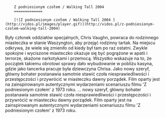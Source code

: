 
        Z podniesionym czołem / Walking Tall 2004 
        =============
        
        [![Z podniesionym czołem / Walking Tall 2004 ](http://vidos.pl/images/player.gif)](http://vidos.pl/z-podniesionym-czolem-walking-tall-2004)
        
        
 Były członek oddziałów specjalnych, Chris Vaughn, powraca do rodzinnego miasteczka w stanie Waszyngton, aby przejąć rodzinny tartak. Na miejscu odkrywa, że wiele się zmieniło od kiedy był tam po raz ostatni. Zwykle spokojne i wyciszone miasteczko okazuje się być pogrążone w apatii i terrorze, skażone narkotykami i przemocą. Wszystko wskazuje na to, że początek takiemu obrotowi sprawy dało wybudowanie w pobliżu kasyna, gdzie jako tancerka pracuje była dziewczyna Chrisa. Jako nowy szeryf, główny bohater postanawia samotnie stawić czoła niesprawiedliwości i przestępczości i przywrócić w miasteczku dawny porządek. Film oparty jest na zainspirowanym autentycznymi wydarzeniami scenariuszu filmu 'Z podniesionym czołem' z 1973 roku.  ... nowy szeryf, główny bohater postanawia samotnie stawić czoła niesprawiedliwości i przestępczości i przywrócić w miasteczku dawny porządek. Film oparty jest na zainspirowanym autentycznymi wydarzeniami scenariuszu filmu 'Z podniesionym czołem' z 1973 roku.
    